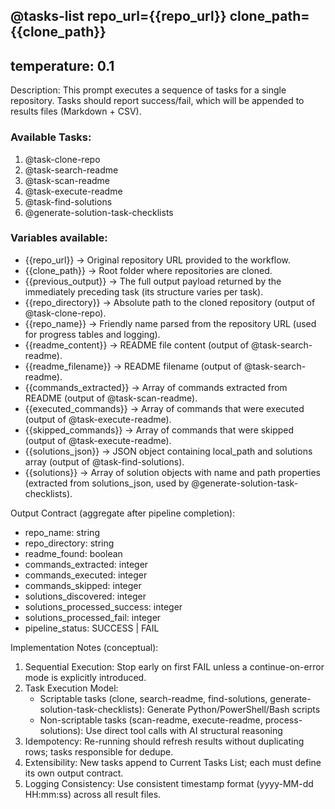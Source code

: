 @tasks-list repo_url={{repo_url}} clone_path={{clone_path}}
---
temperature: 0.1
---

Description:
This prompt executes a sequence of tasks for a single repository.
Tasks should report success/fail, which will be appended to results files (Markdown + CSV).

### Available Tasks:
1. @task-clone-repo
2. @task-search-readme
3. @task-scan-readme
4. @task-execute-readme
5. @task-find-solutions
6. @generate-solution-task-checklists


### Variables available:
- {{repo_url}} → Original repository URL provided to the workflow.
- {{clone_path}} → Root folder where repositories are cloned.
- {{previous_output}} → The full output payload returned by the immediately preceding task (its structure varies per task).
- {{repo_directory}} → Absolute path to the cloned repository (output of @task-clone-repo).
- {{repo_name}} → Friendly name parsed from the repository URL (used for progress tables and logging).
- {{readme_content}} → README file content (output of @task-search-readme).
- {{readme_filename}} → README filename (output of @task-search-readme).
- {{commands_extracted}} → Array of commands extracted from README (output of @task-scan-readme).
- {{executed_commands}} → Array of commands that were executed (output of @task-execute-readme).
- {{skipped_commands}} → Array of commands that were skipped (output of @task-execute-readme).
- {{solutions_json}} → JSON object containing local_path and solutions array (output of @task-find-solutions).
- {{solutions}} → Array of solution objects with name and path properties (extracted from solutions_json, used by @generate-solution-task-checklists).

Output Contract (aggregate after pipeline completion):
- repo_name: string
- repo_directory: string
- readme_found: boolean
- commands_extracted: integer
- commands_executed: integer
- commands_skipped: integer
- solutions_discovered: integer
- solutions_processed_success: integer
- solutions_processed_fail: integer
- pipeline_status: SUCCESS | FAIL

Implementation Notes (conceptual):
1. Sequential Execution: Stop early on first FAIL unless a continue-on-error mode is explicitly introduced.
2. Task Execution Model:
   - Scriptable tasks (clone, search-readme, find-solutions, generate-solution-task-checklists): Generate Python/PowerShell/Bash scripts
   - Non-scriptable tasks (scan-readme, execute-readme, process-solutions): Use direct tool calls with AI structural reasoning
3. Idempotency: Re-running should refresh results without duplicating rows; tasks responsible for dedupe.
4. Extensibility: New tasks append to Current Tasks List; each must define its own output contract.
5. Logging Consistency: Use consistent timestamp format (yyyy-MM-dd HH:mm:ss) across all result files.
